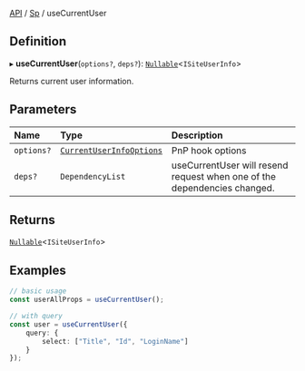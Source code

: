 [API](API/index.md) / [Sp](API/index.md#sp) / useCurrentUser

## Definition

▸ **useCurrentUser**(`options?`, `deps?`): [`Nullable`](NullableT.md#nullable)<`ISiteUserInfo`\>

Returns current user information.

## Parameters

| Name | Type | Description |
| :------ | :------ | :------ |
| `options?` | [`CurrentUserInfoOptions`](useCurrentUser.md#currentuserinfooptions) | PnP hook options |
| `deps?` | `DependencyList` | useCurrentUser will resend request when one of the dependencies changed. |

## Returns

[`Nullable`](NullableT.md#nullable)<`ISiteUserInfo`\>

## Examples

```typescript
// basic usage
const userAllProps = useCurrentUser();

// with query
const user = useCurrentUser({
	query: {
		select: ["Title", "Id", "LoginName"]
	}
});
```